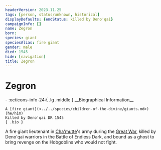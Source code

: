 ```yaml
---
headerVersion: 2023.11.25
tags: [person, status/unknown, historical]
displayDefaults: {endStatus: killed by Deno'qai}
campaignInfo: []
name: Zegron
born:
species: giant
speciesAlias: fire giant
gender: male
died: 1545
hide: [navigation]
title: Zegron
---
```

# Zegron
<div class="grid cards ext-narrow-margin ext-one-column" markdown>
- :octicons-info-24:{ .lg .middle } __Biographical Information__

    A [fire giant](<../../species/children-of-the-divine/giants.md>) (he/him)  
    Killed by Deno'qai DR 1545  
    { .bio }

</div>


A fire giant lieutenant in [Cha'mutte](<../extraplanar-powers/cha-mutte.md>)'s army during the [Great War](<../../events/1500s/great-war.md>), killed by Deno'qai warriors in the Battle of Endless Dark, and bound as a ghost to bring revenge on the Hobgoblins who would not fight. 
